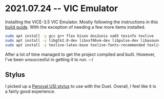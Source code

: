 # 2021.07.24 -- VIC Emulator

Installing the VICE-3.5 VIC Emulator.
Mostly following the instructions in this
[build guide](https://techwithdave.davevw.com/2021/01/how-to-build-vice-35-x64sc-etc-on.html).  With the exception of needing a few more items installed.

```bash
sudo apt install -y gcc g++ flex bison dos2unix xa65 texinfo texlive
sudo apt install -y libgtk2.0-dev libxxf86vm-dev libpulse-dev libasound2-dev
sudo apt install -y texlive-latex-base texlive-fonts-recommended texlive-fonts-extra texlive-latex-extra
```

After a lot of time managed to get the project compiled and built.  However, I've been unsuccesful in getting it to run. :-/

## Stylus

I picked up a [Penoval USI stylus](https://www.amazon.com/gp/product/B08L8XZNFN/ref=ppx_yo_dt_b_search_asin_title?ie=UTF8&psc=1) to use with the Duet.
Overall, I feel like it is a fairly good experience.
